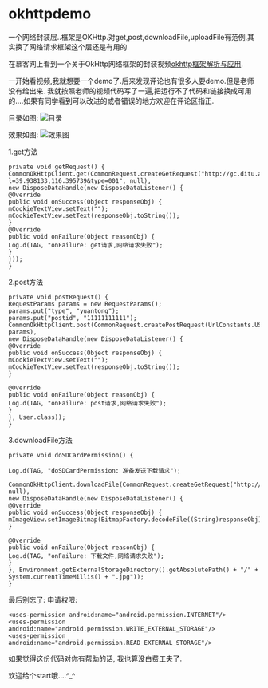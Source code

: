 # okhttpdemo

一个网络封装层..框架是OKHttp.对get,post,downloadFile,uploadFile有范例,其实换了网络请求框架这个层还是有用的.


在慕客网上看到一个关于OkHttp网络框架的封装视频[okhttp框架解析与应用](http://www.imooc.com/learn/732).

一开始看视频,我就想要一个demo了.后来发现评论也有很多人要demo.但是老师没有给出来.
我就按照老师的视频代码写了一遍,把运行不了代码和链接换成可用的....如果有同学看到可以改进的或者错误的地方欢迎在评论区指正.


目录如图:
![目录](https://github.com/chquanquan/okhttpdemo/blob/master/menu_shot.png?raw=true)

效果如图:
![效果图](https://github.com/chquanquan/okhttpdemo/blob/master/screen_shot.png?raw=true)

1.get方法	
```
private void getRequest() { 
CommonOkHttpClient.get(CommonRequest.createGetRequest("http://gc.ditu.aliyun.com/regeocoding?l=39.938133,116.395739&type=001", null), 
new DisposeDataHandle(new DisposeDataListener() {
@Override
public void onSuccess(Object responseObj) {
mCookieTextView.setText("");
mCookieTextView.setText(responseObj.toString());
}
@Override
public void onFailure(Object reasonObj) {
Log.d(TAG, "onFailure: get请求,网络请求失败");
}
}));
}
```
2.post方法

```
private void postRequest() {
RequestParams params = new RequestParams();
params.put("type", "yuantong");
params.put("postid", "11111111111");
CommonOkHttpClient.post(CommonRequest.createPostRequest(UrlConstants.USER_LOGIN, params),
new DisposeDataHandle(new DisposeDataListener() {
@Override
public void onSuccess(Object responseObj) {
mCookieTextView.setText("");
mCookieTextView.setText(responseObj.toString());
}

@Override
public void onFailure(Object reasonObj) {
Log.d(TAG, "onFailure: post请求,网络请求失败");
}
}, User.class));
}
```

3.downloadFile方法

```
private void doSDCardPermission() {

Log.d(TAG, "doSDCardPermission: 准备发送下载请求");

CommonOkHttpClient.downloadFile(CommonRequest.createGetRequest("http://upload.shunwang.com/2014/0612/1402539871763.jpg", null), 
new DisposeDataHandle(new DisposeDataListener() {
@Override
public void onSuccess(Object responseObj) {
mImageView.setImageBitmap(BitmapFactory.decodeFile((String)responseObj));
}

@Override
public void onFailure(Object reasonObj) {
Log.d(TAG, "onFailure: 下载文件,网络请求失败");
}
}, Environment.getExternalStorageDirectory().getAbsolutePath() + "/" + System.currentTimeMillis() + ".jpg"));
}
```

最后别忘了: 
申请权限:

```
<uses-permission android:name="android.permission.INTERNET"/>
<uses-permission android:name="android.permission.WRITE_EXTERNAL_STORAGE"/>
<uses-permission android:name="android.permission.READ_EXTERNAL_STORAGE"/>
```

如果觉得这份代码对你有帮助的话, 我也算没白费工夫了.

欢迎给个start哦....^_^
